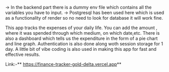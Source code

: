 -> In the backend part there is a dummy env file which contains all the variables you have to input.
-> Postgresql has been used here which is used as a functionality of render so no need to look for database it will work fine.

This app tracks the expenses of your daily life. You can add the amount , where it was spended through which medium, on which date,etc. There is also a dashboard which tells us the expenditure in the form of a pie chart and line graph. Authentication is also done along woth session storage for 1 day. A little bit of vibe coding is also used in making this app for fast and effective results.

Link:-** https://finance-tracker-gold-delta.vercel.app**
